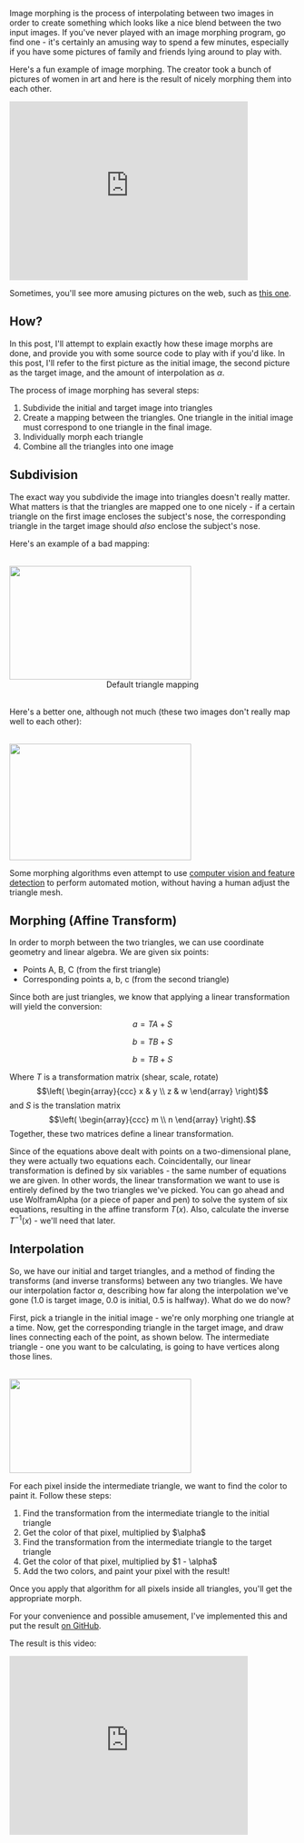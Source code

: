 Image morphing is the process of interpolating between two images in order to
create something which looks like a nice blend between the two input images. If
you've never played with an image morphing program, go find one - it's
certainly an amusing way to spend a few minutes, especially if you have some
pictures of family and friends lying around to play with.

Here's a fun example of image morphing. The creator took a bunch of pictures of women in art and here is the result of nicely morphing them into each other.

<iframe width="420" height="315" src="http://www.youtube.com/embed/nUDIoN-_Hxs" frameborder="0" allowfullscreen></iframe>

Sometimes, you'll see more amusing pictures on the web, such as&nbsp;<a href="http://www.blorge.com/images/Funwithmorphing_7082/morph6.jpg">this one</a>.

How?
----

In this post, I'll attempt to explain exactly how these image morphs are done, and provide you with some source code to play with if you'd like. In this post, I'll refer to the first picture as the initial image, the second picture as the target image, and the amount of interpolation as $\alpha$.

The process of image morphing has several steps:

<ol>
<li>Subdivide the initial and target image into triangles</li>
<li>Create a mapping between the triangles. One triangle in the initial image must correspond to one triangle in the final image.</li>
<li>Individually morph each triangle</li>
<li>Combine all the triangles into one image</li>
</ol>

Subdivision
-----------

The exact way you subdivide the image into triangles doesn't really matter. What matters is that the triangles are mapped one to one nicely - if a certain triangle on the first image encloses the subject's nose, the corresponding triangle in the target image should <i>also</i>&nbsp;enclose the subject's nose.&nbsp;

Here's an example of a bad mapping:

<br/>
<img border="0" height="200" src="http://4.bp.blogspot.com/-j6yHyNoN-3A/TiBc0RG6-pI/AAAAAAAAAAo/NJoWq-NFuDw/s320/one.png" width="320" />
<center>Default triangle mapping</center>
<br/>

Here's a better one, although not much (these two images don't really map well to each other):

<br/>
<img border="0" height="205" src="http://1.bp.blogspot.com/-rbol3jdhaU4/TiBdoQV_B1I/AAAAAAAAAAs/sUJi1UT4Vn4/s320/two.png" width="320" />
<br/>

Some morphing algorithms even attempt to use&nbsp;<a href="https://ccrma.stanford.edu/%7Ejacobliu/368Report/index.html">computer vision and feature detection</a>&nbsp;to perform automated motion, without having a human adjust the triangle mesh.

Morphing (Affine Transform)
---

In order to morph between the two triangles, we can use coordinate geometry and linear algebra. We are given six points:

- Points A, B, C (from the first triangle)
- Corresponding points a, b, c (from the second triangle)

Since both are just triangles, we know that applying a linear transformation will yield the conversion:

$$a = TA + S$$

$$b = TB + S$$

$$b = TB + S$$

Where $T$ is a transformation matrix (shear, scale, rotate)
$$\left( \begin{array}{ccc} x & y \\ z & w \end{array} \right)$$
and $S$ is the translation matrix
$$\left( \begin{array}{ccc} m \\ n \end{array} \right).$$
Together, these two matrices define a linear transformation.

Since of the equations above dealt with points on a two-dimensional plane, they
were actually two equations each. Coincidentally, our linear transformation is
defined by six variables - the same number of equations we are given. In other
words, the linear transformation we want to use is entirely defined by the two
triangles we've picked. You can go ahead and use WolframAlpha (or a piece of
paper and pen) to solve the system of six equations, resulting in the affine
transform $T(x)$. Also, calculate the inverse $T^{-1}(x)$ - we'll need that
later.

Interpolation
-------------

So, we have our initial and target triangles, and a method of finding the transforms (and inverse transforms) between any two triangles. We have our interpolation factor $\alpha$, describing how far along the interpolation we've gone (1.0 is target image, 0.0 is initial, 0.5 is halfway). What do we do now?

First, pick a triangle in the initial image - we're only morphing one triangle at a time. Now, get the corresponding triangle in the target image, and draw lines connecting each of the point, as shown below. The intermediate triangle - one you want to be calculating, is going to have vertices along those lines.

<br/>
<img border="0" height="166" src="http://4.bp.blogspot.com/-NRn4hgeHxzk/TiBkzITbEkI/AAAAAAAAAA0/FrDFtBAIy9Y/s320/Untitleddrawing+%25281%2529.png" width="320" />
<br/>

For each pixel inside the intermediate triangle, we want to find the color to paint it. Follow these steps:
<ol>
<li>Find the transformation from the intermediate triangle to the initial triangle</li>
<li>Get the color of that pixel, multiplied by $\alpha$</li>
<li>Find the transformation from the intermediate triangle to the target triangle</li>
<li>Get the color of that pixel, multiplied by $1 - \alpha$</li>
<li>Add the two colors, and paint your pixel with the result!</li>
</ol>
Once you apply that algorithm for all pixels inside all triangles, you'll get the appropriate morph.

For your convenience and possible amusement, I've implemented this and put the
result&nbsp;<a
href="https://github.com/gibiansky/experiments/tree/master/morph">on
GitHub</a>.

The result is this video:

<iframe width="420" height="315" src="http://www.youtube.com/embed/QgFX5halk6s" frameborder="0" allowfullscreen></iframe>
